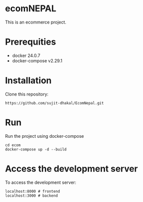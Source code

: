 # ecomNEPAL

This is an ecommerce project.

# Prerequities

- docker 24.0.7
- docker-compose v2.29.1

# Installation

Clone this repository:

    https://github.com/sujit-dhakal/EcomNepal.git

# Run

Run the project using docker-compose

    cd ecom
    docker-compose up -d --build

# Access the development server

To access the development server:

    localhost:8000 # frontend
    localhost:3000 # backend
